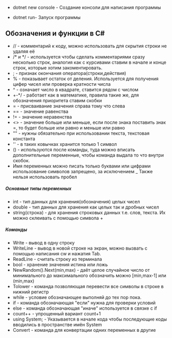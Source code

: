 - dotnet new console - Создание консоли для написания программы
* dotnet run- Запуск программы

## Обозначения и функции в С#
- // - комментарий к коду, можно использовать для скрытия строки не удаляя её
- /* и */ - используется чтобы сделать комментариями сразу несколько строк, аналогия как с курсивами ставим в начале и конце строк, которые хотим закоментировать.
- ; - признак окончания оператора(строки,действия)
- % - показывает остаток от деления. Используется для получения цифер чисел или проверка кратности числа
- ^ - означает число в квадрате, ставится рядом с числом
- +-*/ - работает как в математике, правила такие же, для обозначения приоритета ставим скобки
- = - присваивание значения справа тому что слева
- == - значение равенства
- != - значение неравенства
- <> - значение больше или меньше, если после знака поставить знак =, то будет больше или равно и меньше или равно
- "" - нужны обязательно при использовании текста, текстовая константа
- '' - в таких ковычках хранится только 1 символ
- () - используются после команды, туда можно вписать дополнительные переменные, чтобы команда выдала то что внутри скобок.
- Имя переменных можно писать только буквами или цифрами использование символов запрещено, за исключением _ Также нельзя использовать пробел
##### Основные типы переменных
- int - тип данных для хранения(обозначения) целых чисел
- double - тип данных для хранения как целых так и дробных чисел
- string(строка) - для хранения строковых данных т.е. слов, текста. Их можно склеивать с помощью символа +
##### Команды
- Write - вывод в одну строку
- WriteLine - вывод в новой строке на экран, можно вызвать с помощью написания cw и нажатия Tab.
- ReadLine - считать строку из терминала
- bool - хранение значения истина или ложь
- NewRandom().Next(min,max) - даёт целое случайное число от минимального до максимального обозначить можно [min,max-1] или (min,max)
- Tolower - команда позволяющая перевести все символы в строке в нижний регистр
- while - условие обозначающее выполняй до тех пор пока.
- if - команда обозначающая "если" нужна для проверки условий
- else - команда обозначающая "иначе" используется в связке с if
- count++ - упрощенный вариант count+1
- using System; - Указывается в начале кода чтобы последующие коды вводились в пространстве имён System
- Convert - команда для конвертации одних переменных в другие